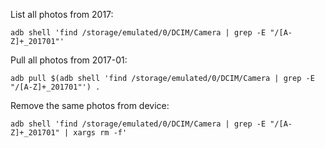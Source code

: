 List all photos from 2017:

    adb shell 'find /storage/emulated/0/DCIM/Camera | grep -E "/[A-Z]+_201701"'

Pull all photos from 2017-01:

    adb pull $(adb shell 'find /storage/emulated/0/DCIM/Camera | grep -E "/[A-Z]+_201701"') .

Remove the same photos from device:

    adb shell 'find /storage/emulated/0/DCIM/Camera | grep -E "/[A-Z]+_201701" | xargs rm -f'
